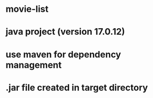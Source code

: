 # movie-list

# java project (version 17.0.12)
# use maven for dependency management
# .jar file created in target  directory 